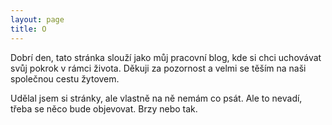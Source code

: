 ```yaml
---
layout: page
title: O
---
```


Dobrí den, tato stránka slouží jako můj pracovní blog, kde si chci uchovávat svůj pokrok v rámci života. Děkuji za pozornost a velmi se těším na naši společnou cestu žytovem.

Udělal jsem si stránky, ale vlastně na ně nemám co psát. Ale to nevadí, třeba se něco bude objevovat. Brzy nebo tak.